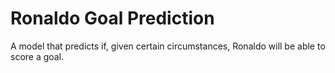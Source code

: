 # Ronaldo Goal Prediction

A model that predicts if, given certain circumstances, Ronaldo will be able to score a goal.